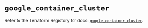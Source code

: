 # `google_container_cluster`

Refer to the Terraform Registory for docs: [`google_container_cluster`](https://registry.terraform.io/providers/hashicorp/google/4.84.0/docs/resources/container_cluster).
